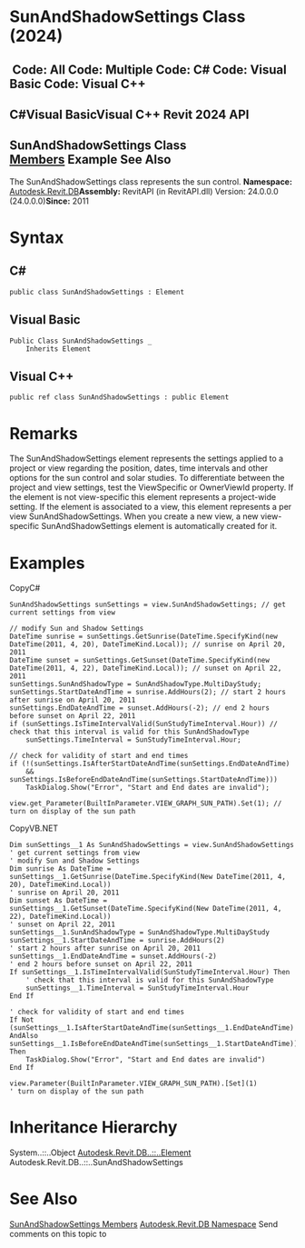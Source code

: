 # SunAndShadowSettings Class (2024)

﻿
 Code: All Code: Multiple Code: C# Code: Visual Basic Code: Visual C++   
---  
C#Visual BasicVisual C++
Revit 2024 API  
---  
SunAndShadowSettings Class  
[Members](53022ab0-6e4a-2e4e-1ed8-5eb896ab4091.md "SunAndShadowSettings Members") Example See Also  
---  
The SunAndShadowSettings class represents the sun control. 
**Namespace:** [Autodesk.Revit.DB](87546ba7-461b-c646-cbb1-2cb8f5bff8b2.md "Autodesk.Revit.DB Namespace")**Assembly:** RevitAPI (in RevitAPI.dll) Version: 24.0.0.0 (24.0.0.0)**Since:** 2011 
# Syntax
C#  
---  
```text
public class SunAndShadowSettings : Element
```
  
Visual Basic  
---  
```text
Public Class SunAndShadowSettings _
	Inherits Element
```
  
Visual C++  
---  
```text
public ref class SunAndShadowSettings : public Element
```
  
# Remarks
The SunAndShadowSettings element represents the settings applied to a project or view regarding the position, dates, time intervals and other options for the sun control and solar studies. To differentiate between the project and view settings, test the ViewSpecific or OwnerViewId property. If the element is not view-specific this element represents a project-wide setting. If the element is associated to a view, this element represents a per view SunAndShadowSettings. When you create a new view, a new view-specific SunAndShadowSettings element is automatically created for it. 
# Examples
CopyC#
```text
SunAndShadowSettings sunSettings = view.SunAndShadowSettings; // get current settings from view

// modify Sun and Shadow Settings
DateTime sunrise = sunSettings.GetSunrise(DateTime.SpecifyKind(new DateTime(2011, 4, 20), DateTimeKind.Local)); // sunrise on April 20, 2011
DateTime sunset = sunSettings.GetSunset(DateTime.SpecifyKind(new DateTime(2011, 4, 22), DateTimeKind.Local)); // sunset on April 22, 2011
sunSettings.SunAndShadowType = SunAndShadowType.MultiDayStudy;
sunSettings.StartDateAndTime = sunrise.AddHours(2); // start 2 hours after sunrise on April 20, 2011
sunSettings.EndDateAndTime = sunset.AddHours(-2); // end 2 hours before sunset on April 22, 2011
if (sunSettings.IsTimeIntervalValid(SunStudyTimeInterval.Hour)) // check that this interval is valid for this SunAndShadowType
    sunSettings.TimeInterval = SunStudyTimeInterval.Hour;

// check for validity of start and end times
if (!(sunSettings.IsAfterStartDateAndTime(sunSettings.EndDateAndTime)
    && sunSettings.IsBeforeEndDateAndTime(sunSettings.StartDateAndTime)))
    TaskDialog.Show("Error", "Start and End dates are invalid");

view.get_Parameter(BuiltInParameter.VIEW_GRAPH_SUN_PATH).Set(1); // turn on display of the sun path
```

CopyVB.NET
```text
Dim sunSettings__1 As SunAndShadowSettings = view.SunAndShadowSettings
' get current settings from view
' modify Sun and Shadow Settings
Dim sunrise As DateTime = sunSettings__1.GetSunrise(DateTime.SpecifyKind(New DateTime(2011, 4, 20), DateTimeKind.Local))
' sunrise on April 20, 2011
Dim sunset As DateTime = sunSettings__1.GetSunset(DateTime.SpecifyKind(New DateTime(2011, 4, 22), DateTimeKind.Local))
' sunset on April 22, 2011
sunSettings__1.SunAndShadowType = SunAndShadowType.MultiDayStudy
sunSettings__1.StartDateAndTime = sunrise.AddHours(2)
' start 2 hours after sunrise on April 20, 2011
sunSettings__1.EndDateAndTime = sunset.AddHours(-2)
' end 2 hours before sunset on April 22, 2011
If sunSettings__1.IsTimeIntervalValid(SunStudyTimeInterval.Hour) Then
    ' check that this interval is valid for this SunAndShadowType
    sunSettings__1.TimeInterval = SunStudyTimeInterval.Hour
End If

' check for validity of start and end times
If Not (sunSettings__1.IsAfterStartDateAndTime(sunSettings__1.EndDateAndTime) AndAlso sunSettings__1.IsBeforeEndDateAndTime(sunSettings__1.StartDateAndTime)) Then
    TaskDialog.Show("Error", "Start and End dates are invalid")
End If

view.Parameter(BuiltInParameter.VIEW_GRAPH_SUN_PATH).[Set](1)
' turn on display of the sun path
```

# Inheritance Hierarchy
System..::..Object [Autodesk.Revit.DB..::..Element](eb16114f-69ea-f4de-0d0d-f7388b105a16.md "Element Class") Autodesk.Revit.DB..::..SunAndShadowSettings
# See Also
[SunAndShadowSettings Members](53022ab0-6e4a-2e4e-1ed8-5eb896ab4091.md "SunAndShadowSettings Members")
[Autodesk.Revit.DB Namespace](87546ba7-461b-c646-cbb1-2cb8f5bff8b2.md "Autodesk.Revit.DB Namespace")
Send comments on this topic to 